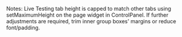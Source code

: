 Notes: Live Testing tab height is capped to match other tabs using setMaximumHeight on the page widget in ControlPanel. If further adjustments are required, trim inner group boxes' margins or reduce font/padding.

